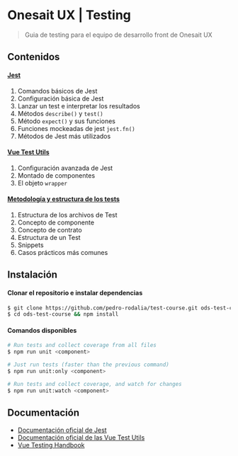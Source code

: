 # Onesait UX | Testing

> Guia de testing para el equipo de desarrollo front de Onesait UX

## Contenidos

#### [Jest](./docs/jest/jest.md)

1.  Comandos básicos de Jest
2.  Configuración básica de Jest
3.  Lanzar un test e interpretar los resultados
4.  Métodos `describe()` y `test()`
5.  Método `expect()` y sus funciones
6.  Funciones mockeadas de jest `jest.fn()`
7.  Métodos de Jest más utilizados

#### [Vue Test Utils](./docs/vue/vue.md)

1.  Configuración avanzada de Jest
2.  Montado de componentes
3.  El objeto `wrapper`

#### [Metodología y estructura de los tests](./docs/methodology/methodology.md)

1. Estructura de los archivos de Test
2. Concepto de componente
3. Concepto de contrato
4. Estructura de un Test
5. Snippets
6. Casos prácticos más comunes

## Instalación

#### Clonar el repositorio e instalar dependencias

```bash
$ git clone https://github.com/pedro-rodalia/test-course.git ods-test-course
$ cd ods-test-course && npm install
```

#### Comandos disponibles

```bash
# Run tests and collect coverage from all files
$ npm run unit <component>

# Just run tests (faster than the previous command)
$ npm run unit:only <component>

# Run tests and collect coverage, and watch for changes
$ npm run unit:watch <component>
```

## Documentación

-   [Documentación oficial de Jest][jest]
-   [Documentación oficial de las Vue Test Utils][vue-test-utils]
-   [Vue Testing Handbook](https://lmiller1990.github.io/vue-testing-handbook/)

[jest]: https://jestjs.io/en/

[cli]: https://jestjs.io/docs/en/cli

[@vue/test-utils]: https://github.com/vuejs/vue-test-utils

[vue-test-utils]: https://vue-test-utils.vuejs.org/

[configuración]: https://jestjs.io/docs/en/configuration

[babel]: https://babeljs.io/

[babel-jest]: https://www.npmjs.com/package/babel-jest

[describe]: https://jestjs.io/docs/en/api#describename-fn

[test]: https://jestjs.io/docs/en/api#testname-fn-timeout

[expect]: https://jestjs.io/docs/en/expect

[test-each]: https://jestjs.io/docs/en/api#testeachtablename-fn-timeout

[jest mock functions]: https://jestjs.io/docs/en/mock-function-api

[tohavebeencalled]: https://jestjs.io/docs/en/expect#tohavebeencalled

[tohavebeencalledwith]: https://jestjs.io/docs/en/expect#tohavebeencalledwitharg1-arg2

[mockimplementation]: https://jestjs.io/docs/en/mock-function-api#mockfnmockimplementationfn

[jsdom]: https://github.com/jsdom/jsdom
